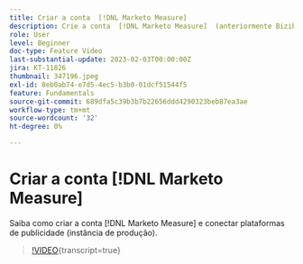 ```yaml
---
title: Criar a conta  [!DNL Marketo Measure]
description: Crie a conta  [!DNL Marketo Measure]  (anteriormente Bizible) e conecte plataformas de anúncio (instância de produção).
role: User
level: Beginner
doc-type: Feature Video
last-substantial-update: 2023-02-03T00:00:00Z
jira: KT-11826
thumbnail: 347196.jpeg
exl-id: 8eb0ab74-e7d5-4ec5-b3b0-01dcf51544f5
feature: Fundamentals
source-git-commit: 689dfa5c39b3b7b22656ddd4290323beb87ea3ae
workflow-type: tm+mt
source-wordcount: '32'
ht-degree: 0%

---
```


# Criar a conta [!DNL Marketo Measure]

Saiba como criar a conta [!DNL Marketo Measure] e conectar plataformas de publicidade (instância de produção).

>[!VIDEO](https://video.tv.adobe.com/v/347196/?learn=on){transcript=true}

